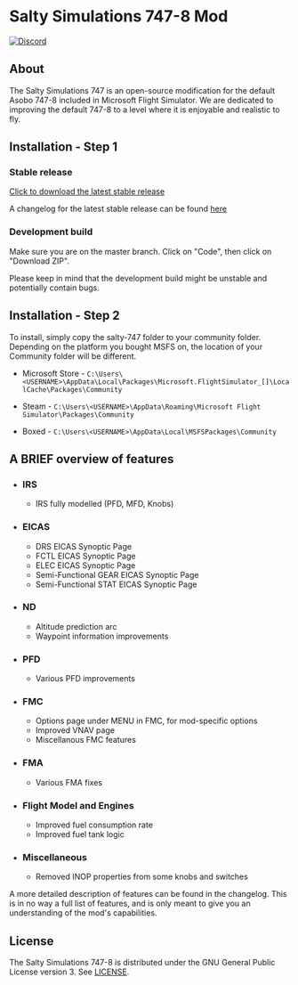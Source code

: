 # Salty Simulations 747-8 Mod

[![Discord](https://img.shields.io/discord/698720578055700650?label=&logo=discord&logoColor=ffffff&color=7389D8&labelColor=6A7EC2&style=flat-square)](https://discord.gg/S4PJDwk)

## About
The Salty Simulations 747 is an open-source modification for the default Asobo 747-8 included in Microsoft Flight Simulator. We are dedicated to improving the default 747-8 to a level where it is enjoyable and realistic to fly. 

## Installation - Step 1
### Stable release
[Click to download the latest stable release](https://github.com/saltysimulations/salty-747/releases/latest/download/salty-747.zip)

A changelog for the latest stable release can be found [here](https://github.com/saltysimulations/salty-747/releases/latest)

### Development build
Make sure you are on the master branch. Click on "Code", then click on "Download ZIP".

Please keep in mind that the development build might be unstable and potentially contain bugs.

## Installation - Step 2
To install, simply copy the salty-747 folder to your community folder. Depending on the platform you bought MSFS on, the location of your Community folder will be different.

* Microsoft Store - `C:\Users\<USERNAME>\AppData\Local\Packages\Microsoft.FlightSimulator_[]\LocalCache\Packages\Community`

* Steam - `C:\Users\<USERNAME>\AppData\Roaming\Microsoft Flight Simulator\Packages\Community`

* Boxed - `C:\Users\<USERNAME>\AppData\Local\MSFSPackages\Community`

## A BRIEF overview of features
* ### IRS
  * IRS fully modelled (PFD, MFD, Knobs)
* ### EICAS
  * DRS EICAS Synoptic Page
  * FCTL EICAS Synoptic Page
  * ELEC EICAS Synoptic Page
  * Semi-Functional GEAR EICAS Synoptic Page
  * Semi-Functional STAT EICAS Synoptic Page
* ### ND
  * Altitude prediction arc
  * Waypoint information improvements
* ### PFD
  * Various PFD improvements
* ### FMC
  * Options page under MENU in FMC, for mod-specific options
  * Improved VNAV page
  * Miscellanous FMC features
* ### FMA
  * Various FMA fixes
* ### Flight Model and Engines
  * Improved fuel consumption rate
  * Improved fuel tank logic
* ### Miscellaneous
  * Removed INOP properties from some knobs and switches
  
A more detailed description of features can be found in the changelog. This is in no way a full list of features, and is only meant to give you an understanding of the mod's capabilities.

## License
The Salty Simulations 747-8 is distributed under the GNU General Public License version 3. See [LICENSE](https://github.com/saltysimulations/salty-747/blob/master/LICENSE).
